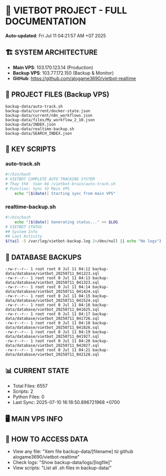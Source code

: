 # 🤖 VIETBOT PROJECT - FULL DOCUMENTATION
**Auto-updated**: Fri Jul 11 04:21:57 AM +07 2025

## 🏗️ SYSTEM ARCHITECTURE
- **Main VPS**: 103.170.123.14 (Production)
- **Backup VPS**: 103.77.172.150 (Backup & Monitor)
- **GitHub**: https://github.com/alogame3690/vietbot-realtime

## 📁 PROJECT FILES (Backup VPS)
```
backup-data/auto-track.sh
backup-data/current/docker-state.json
backup-data/current/n8n_workflows.json
backup-data/files/My_workflow_2_10.json
backup-data/INDEX.json
backup-data/realtime-backup.sh
backup-data/SEARCH_INDEX.json
```

## 🔧 KEY SCRIPTS
### auto-track.sh
```bash
#!/bin/bash
# VIETBOT COMPLETE AUTO TRACKING SYSTEM
# Thay thế toàn bộ /vietbot-brain/auto-track.sh
# Function: Sync từ Main VPS
    echo "[$(date)] Starting sync from main VPS"
```
### realtime-backup.sh
```bash
#!/bin/bash
    echo "[$(date)] Generating status..." >> $LOG
# VIETBOT STATUS
## System Info
## Last Activity
$(tail -5 /var/log/vietbot-backup.log 2>/dev/null || echo "No logs")
```

## 💾 DATABASE BACKUPS
```
-rw-r--r-- 1 root root 0 Jul 11 04:12 backup-data/database/vietbot_20250711_041223.sql
-rw-r--r-- 1 root root 0 Jul 11 04:13 backup-data/database/vietbot_20250711_041323.sql
-rw-r--r-- 1 root root 0 Jul 11 04:14 backup-data/database/vietbot_20250711_041424.sql
-rw-r--r-- 1 root root 0 Jul 11 04:15 backup-data/database/vietbot_20250711_041524.sql
-rw-r--r-- 1 root root 0 Jul 11 04:16 backup-data/database/vietbot_20250711_041625.sql
-rw-r--r-- 1 root root 0 Jul 11 04:17 backup-data/database/vietbot_20250711_041726.sql
-rw-r--r-- 1 root root 0 Jul 11 04:18 backup-data/database/vietbot_20250711_041826.sql
-rw-r--r-- 1 root root 0 Jul 11 04:19 backup-data/database/vietbot_20250711_041927.sql
-rw-r--r-- 1 root root 0 Jul 11 04:20 backup-data/database/vietbot_20250711_042027.sql
-rw-r--r-- 1 root root 0 Jul 11 04:21 backup-data/database/vietbot_20250711_042128.sql
```

## 📊 CURRENT STATE
- Total Files: 6557
- Scripts: 2
- Python Files: 0
- Last Sync: 2025-07-10 16:18:50.896721968 +0700

## 🖥️ MAIN VPS INFO


## 🚨 HOW TO ACCESS DATA
- View any file: "Xem file backup-data/[filename] từ github alogame3690/vietbot-realtime"
- Check logs: "Show backup-data/logs/[logfile]"
- View scripts: "List all .sh files in backup-data/"
